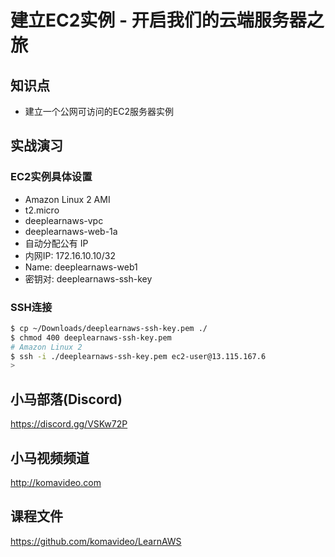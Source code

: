 建立EC2实例 - 开启我们的云端服务器之旅
=================================

## 知识点

* 建立一个公网可访问的EC2服务器实例

## 实战演习

### EC2实例具体设置

+ Amazon Linux 2 AMI
+ t2.micro
+ deeplearnaws-vpc
+ deeplearnaws-web-1a
+ 自动分配公有 IP
+ 内网IP: 172.16.10.10/32
+ Name: deeplearnaws-web1
+ 密钥对: deeplearnaws-ssh-key

### SSH连接

```bash
$ cp ~/Downloads/deeplearnaws-ssh-key.pem ./
$ chmod 400 deeplearnaws-ssh-key.pem
# Amazon Linux 2
$ ssh -i ./deeplearnaws-ssh-key.pem ec2-user@13.115.167.6
>
```

## 小马部落(Discord)

https://discord.gg/VSKw72P

## 小马视频频道

http://komavideo.com

## 课程文件

https://github.com/komavideo/LearnAWS
